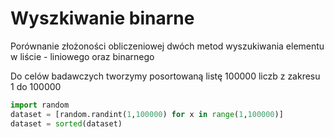 # Wyszkiwanie binarne

Porównanie złożoności obliczeniowej dwóch metod wyszukiwania elementu w liście - liniowego oraz binarnego


Do celów badawczych tworzymy posortowaną listę 100000 liczb z zakresu 1 do 100000
```py
import random
dataset = [random.randint(1,100000) for x in range(1,100000)]
dataset = sorted(dataset)
```
